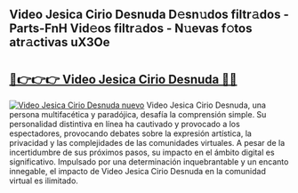 ## Video Jesica Cirio Desnuda D𝚎sn𝚞dos filtr𝚊dos - Parts-FnH Vid𝚎os filtr𝚊dos - N𝚞evas f𝚘tos atr𝚊ctivas uX3Oe

# <h2><a href="http://mb2udh.tromn.icu/?c=Video+Jesica+Cirio+Desnuda">🔗👉👉👉 Video Jesica Cirio Desnuda 🔗🔗</a></h2>

[![Video Jesica Cirio Desnuda nuevo](https://i.imgur.com/pEAQMta.gif)](http://mb2udh.tromn.icu/?c=Video+Jesica+Cirio+Desnuda)
Video Jesica Cirio Desnuda, una persona multifacética y paradójica, desafía la comprensión simple. Su personalidad distintiva en línea ha cautivado y provocado a los espectadores, provocando debates sobre la expresión artística, la privacidad y las complejidades de las comunidades virtuales. A pesar de la incertidumbre de sus próximos pasos, su impacto en el ámbito digital es significativo. Impulsado por una determinación inquebrantable y un encanto innegable, el impacto de Video Jesica Cirio Desnuda en la comunidad virtual es ilimitado.

